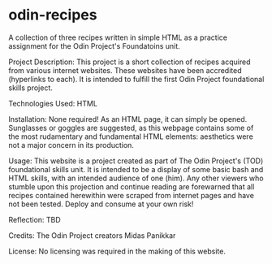 # odin-recipes
A collection of three recipes written in simple HTML as a practice assignment for the Odin Project's Foundatoins unit.

Project Description:
    This project is a short collection of recipes acquired from various internet websites. These websites have been accredited (hyperlinks to each). It is intended to fulfill the first Odin Project foundational skills project.

Technologies Used:
    HTML

Installation:
    None required! As an HTML page, it can simply be opened. Sunglasses or goggles are suggested, as this webpage contains some of the most rudamentary and fundamental HTML elements: aesthetics were not a major concern in its production. 

Usage:
    This website is a project created as part of The Odin Project's (TOD) foundational skills unit. It is intended to be a display of some basic bash and HTML skills, with an intended audience of one (him). Any other viewers who stumble upon this projection and continue reading are forewarned that all recipes contained herewithin were scraped from internet pages and have not been tested. Deploy and consume at your own risk!

Reflection:
    TBD

Credits:
    The Odin Project creators
    Midas Panikkar

License:
    No licensing was required in the making of this website.